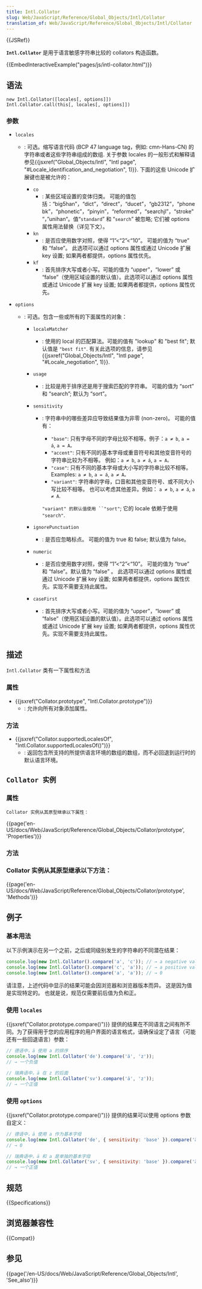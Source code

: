 ```yaml
---
title: Intl.Collator
slug: Web/JavaScript/Reference/Global_Objects/Intl/Collator
translation_of: Web/JavaScript/Reference/Global_Objects/Intl/Collator
---
```

{{JSRef}}

**`Intl.Collator`** 是用于语言敏感字符串比较的 collators 构造函数。

{{EmbedInteractiveExample("pages/js/intl-collator.html")}}

## 语法

```plain
new Intl.Collator([locales[, options]])
Intl.Collator.call(this[, locales[, options]])
```

### 参数

- `locales`

  - : 可选。缩写语言代码 (BCP 47 language tag，例如: cmn-Hans-CN) 的字符串或者这些字符串组成的数组. 关于参数 locales 的一般形式和解释请参见{{jsxref("Global_Objects/Intl", "Intl page", "#Locale_identification_and_negotiation", 1)}}. 下面的这些 Unicode 扩展键也是被允许的：

    - `co`
      - : 某些区域设置的变体归类。 可能的值包括：“big5han”，“dict”，“direct”，“ducet”，“gb2312”，“phonebk”，“phonetic”，“pinyin”，“reformed”，“searchjl”，“stroke” “，”unihan“。值“`standard`” 和 “`search`” 被忽略; 它们被 options 属性用法替换（详见下文）。
    - `kn`
      - : 是否应使用数字对照，使得 “1”<“2”<“10”。 可能的值为 “true” 和 “false”。 此选项可以通过 options 属性或通过 Unicode 扩展 key 设置; 如果两者都提供，options 属性优先。
    - `kf`
      - : 首先排序大写或者小写。可能的值为 “upper”，“lower” 或 “false”（使用区域设置的默认值）。此选项可以通过 options 属性或通过 Unicode 扩展 key 设置; 如果两者都提供，options 属性优先。

- `options`

  - : 可选。包含一些或所有的下面属性的对象：

    - `localeMatcher`
      - : 使用的 local 的匹配算法。可能的值有 "lookup" 和 "best fit"; 默认值是 `"best fit"`. 有关此选项的信息，请参见{{jsxref("Global_Objects/Intl", "Intl page", "#Locale_negotiation", 1)}}.
    - `usage`
      - : 比较是用于排序还是用于搜索匹配的字符串。 可能的值为 “sort” 和 “search”; 默认为 “sort”。
    - `sensitivity`

      - : 字符串中的哪些差异应导致结果值为非零 (non-zero)。 可能的值有：

        - `"base"`: 只有字母不同的字母比较不相等。例子：`a ≠ b`, `a = á`, `a = A。`
        - `"accent"`: 只有不同的基本字母或重音符号和其他变音符号的字符串比较为不相等。 例如：`a ≠ b`, `a ≠ á`, `a = A。`
        - `"case"`: 只有不同的基本字母或大小写的字符串比较不相等。 Examples: `a ≠ b`, `a = á`, `a ≠ A。`
        - `"variant"`: 字符串的字母，口音和其他变音符号、或不同大小写比较不相等。 也可以考虑其他差异。例如： `a ≠ b`, `a ≠ á`, `a ≠ A`.

        `"variant" 的默认值使用 ``"sort"`; 它的 locale 依赖于使用 `"search"`.

    - `ignore­Punctua­tion`
      - : 是否应忽略标点。 可能的值为 true 和 false; 默认值为 false。
    - `numeric`
      - : 是否应使用数字对照，使得 “1”<“2”<“10”。 可能的值为 “true” 和 “false”。默认值为 “false” 。 此选项可以通过 options 属性或通过 Unicode 扩展 key 设置; 如果两者都提供，options 属性优先。实现不需要支持此属性。
    - `caseFirst`
      - : 首先排序大写或者小写。可能的值为 “upper”，“lower” 或 “false”（使用区域设置的默认值）。此选项可以通过 options 属性或通过 Unicode 扩展 key 设置; 如果两者都提供，options 属性优先。实现不需要支持此属性。

## 描述

`Intl.Collator` 类有一下属性和方法

### 属性

- {{jsxref("Collator.prototype", "Intl.Collator.prototype")}}
  - : 允许向所有对象添加属性。

### 方法

- {{jsxref("Collator.supportedLocalesOf", "Intl.Collator.supportedLocalesOf()")}}
  - : 返回包含所支持的所提供语言环境的数组的数组，而不必回退到运行时的默认语言环境。

## `Collator 实例`

### 属性

`Collator 实例从其原型继承以下属性：`

{{page('en-US/docs/Web/JavaScript/Reference/Global_Objects/Collator/prototype', 'Properties')}}

### 方法

### Collator 实例从其原型继承以下方法：

{{page('en-US/docs/Web/JavaScript/Reference/Global_Objects/Collator/prototype', 'Methods')}}

## 例子

### 基本用法

以下示例演示在另一个之前，之后或同级别发生的字符串的不同潜在结果：

```js
console.log(new Intl.Collator().compare('a', 'c')); // → a negative value
console.log(new Intl.Collator().compare('c', 'a')); // → a positive value
console.log(new Intl.Collator().compare('a', 'a')); // → 0
```

请注意，上述代码中显示的结果可能会因浏览器和浏览器版本而异。 这是因为值是实现特定的。 也就是说，规范仅需要前后值为负和正。

### 使用 `locales`

{{jsxref("Collator.prototype.compare()")}} 提供的结果在不同语言之间有所不同。为了获得用于您的应用程序的用户界面的语言格式，请确保设定了语言（可能还有一些回退语言）参数：

```js
// 德语中，ä 使用 a 的排序
console.log(new Intl.Collator('de').compare('ä', 'z'));
// → 一个负值

// 瑞典语中，ä 在 z 的后面
console.log(new Intl.Collator('sv').compare('ä', 'z'));
// → 一个正值
```

### 使用 `options`

{{jsxref("Collator.prototype.compare()")}} 提供的结果可以使用 options 参数自定义：

```js
// 德语中，ä 使用 a 作为基本字母
console.log(new Intl.Collator('de', { sensitivity: 'base' }).compare('ä', 'a'));
// → 0

// 瑞典语中，ä 和 a 是单独的基本字母
console.log(new Intl.Collator('sv', { sensitivity: 'base' }).compare('ä', 'a'));
// → 一个正值
```

## 规范

{{Specifications}}

## 浏览器兼容性

{{Compat}}

## 参见

{{page('/en-US/docs/Web/JavaScript/Reference/Global_Objects/Intl', 'See_also')}}
